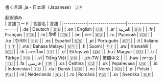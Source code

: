 書く言語  .ja - 日本語（Japanese） 🇯🇵  
  
翻訳済み  
| 言語コード | 言語名             | 言語                   |
|------------|-------------------|----------------------|
| .de        | Deutsch            | 🇩🇪                  |
| .en        | English            | 🇺🇸                  |
| .ar        | العربية             | 🇸🇦                  |
| .fr        | Français           | 🇫🇷                  |
| .hi        | हिन्दी             | 🇮🇳                  |
| .bn        | বাংলা              | 🇧🇩                  |
| .ru        | Русский            | 🇷🇺                  |
| .ko        | 한국어             | 🇰🇷                  |
| .es        | Español            | 🇪🇸                  |
| .pt        | Português          | 🇵🇹                  |
| .it        | Italiano           | 🇮🇹                  |
| .ms        | Bahasa Melayu      | 🇲🇾                  |
| .fi        | Suomi              | 🇫🇮                  |
| .sw        | Kiswahili          | 🇰🇪                  |
| .th        | ภาษาไทย            | 🇹🇭                  |
| .el        | Ελληνικά           | 🇬🇷                  |
| .hu        | Magyar             | 🇭🇺                  |
| .tr        | Türkçe            | 🇹🇷                  |
| .vi        | Tiếng Việt         | 🇻🇳                  |
| .zh-TW     | 繁體中文           |                      |
| .haw       | עברית             | 🇮🇱                  |
| .fa        | فارسی              | 🇮🇷                  |
| .cs        | Čeština           | 🇨🇿                  |
| .uk        | Українська        | 🇺🇦                  |
| .id        | Indonesian         | 🇮🇩                  |
| .da        | Dansk              | 🇩🇰                  |
| .no        | Norsk              | 🇳🇴                  |
| .pl        | Polski             | 🇵🇱                  |
| .nl        | Nederlands         | 🇳🇱                  |
| .ro        | Română             | 🇷🇴                  |
| .sv        | Svenska            | 🇸🇪                  |
